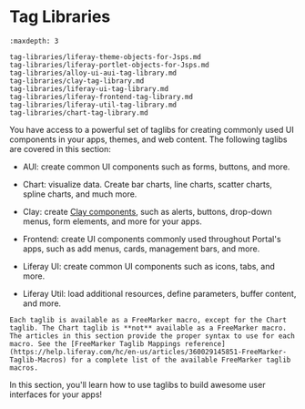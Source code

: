 # Tag Libraries

```{toctree}
:maxdepth: 3

tag-libraries/liferay-theme-objects-for-Jsps.md
tag-libraries/liferay-portlet-objects-for-Jsps.md
tag-libraries/alloy-ui-aui-tag-library.md
tag-libraries/clay-tag-library.md
tag-libraries/liferay-ui-tag-library.md
tag-libraries/liferay-frontend-tag-library.md
tag-libraries/liferay-util-tag-library.md
tag-libraries/chart-tag-library.md
```
You have access to a powerful set of taglibs for creating commonly used UI components in your apps, themes, and web content. The following taglibs are covered in this section:

* AUI: create common UI components such as forms, buttons, and more.

* Chart: visualize data. Create bar charts, line charts, scatter charts, spline charts, and much more. 

* Clay: create [Clay components](https://clayui.com/docs/components/alerts.html), such as alerts, buttons, drop-down menus, form elements, and more for your apps. 

* Frontend: create UI components commonly used throughout Portal's apps, such as add menus, cards, management bars, and more.

* Liferay UI: create common UI components such as icons, tabs, and more.
  
* Liferay Util: load additional resources, define parameters, buffer content, and more.

```{note} 
Each taglib is available as a FreeMarker macro, except for the Chart taglib. The Chart taglib is **not** available as a FreeMarker macro. The articles in this section provide the proper syntax to use for each macro. See the [FreeMarker Taglib Mappings reference](https://help.liferay.com/hc/en-us/articles/360029145851-FreeMarker-Taglib-Macros) for a complete list of the available FreeMarker taglib macros.
```

In this section, you'll learn how to use taglibs to build awesome user interfaces for your apps!